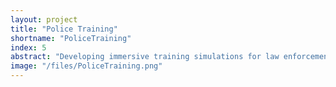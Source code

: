 ```yaml
---
layout: project
title: "Police Training"
shortname: "PoliceTraining"
index: 5
abstract: "Developing immersive training simulations for law enforcement."
image: "/files/PoliceTraining.png"
---
```


